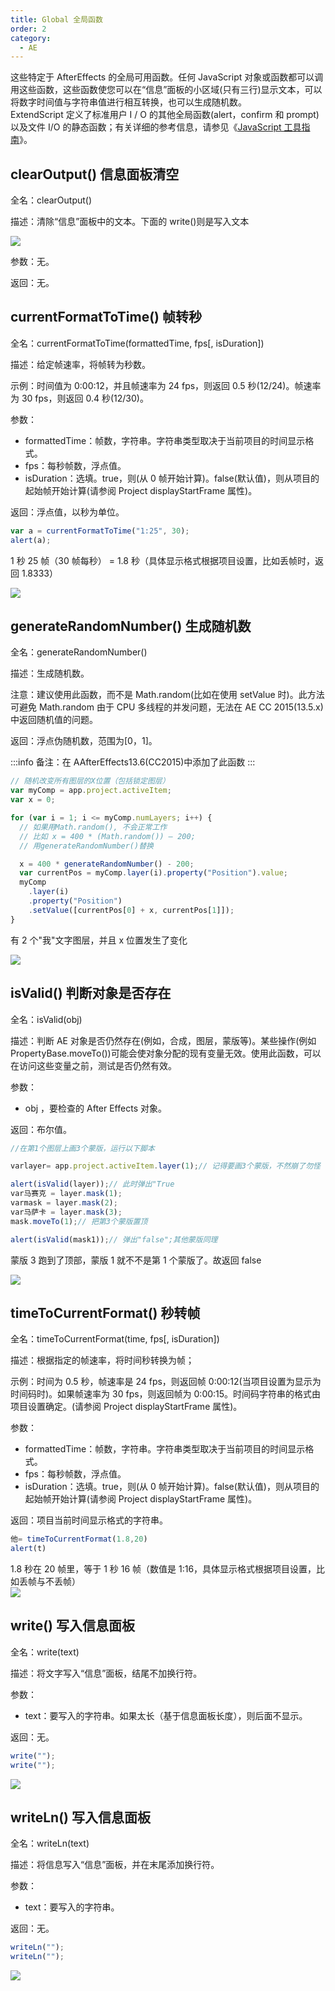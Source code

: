 ```yaml
---
title: Global 全局函数
order: 2
category:
  - AE
---
```


这些特定于 AfterEffects 的全局可用函数。任何 JavaScript 对象或函数都可以调用这些函数，这些函数使您可以在“信息”面板的小区域(只有三行)显示文本，可以将数字时间值与字符串值进行相互转换，也可以生成随机数。  
ExtendScript 定义了标准用户 I / O 的其他全局函数(alert，confirm 和 prompt)以及文件 I/O 的静态函数；有关详细的参考信息，请参见《[JavaScript 工具指南](https://extendscript.docsforadobe.dev/)》。

## clearOutput() 信息面板清空

全名：clearOutput()

描述：清除“信息”面板中的文本。下面的 write()则是写入文本

![](https://cdn.yuelili.com/20210824212139.png)

参数：无。

返回：无。

## currentFormatToTime() 帧转秒

全名：currentFormatToTime(formattedTime, fps[, isDuration])

描述：给定帧速率，将帧转为秒数。

示例：时间值为 0:00:12，并且帧速率为 24 fps，则返回 0.5 秒(12/24)。帧速率为 30 fps，则返回 0.4 秒(12/30)。

参数：

- formattedTime：帧数，字符串。字符串类型取决于当前项目的时间显示格式。
- fps：每秒帧数，浮点值。
- isDuration：选填。true，则(从 0 帧开始计算)。false(默认值)，则从项目的起始帧开始计算(请参阅 Project displayStartFrame 属性)。

返回：浮点值，以秒为单位。

```javascript
var a = currentFormatToTime("1:25", 30);
alert(a);
```

1 秒 25 帧（30 帧每秒） = 1.8 秒（具体显示格式根据项目设置，比如丢帧时，返回 1.8333）

![](https://mir.yuelili.com/wp-content/uploads/2021/07/3b3549b35a370256a0b8d7dd97a54eb9.png)

## generateRandomNumber() 生成随机数

全名：generateRandomNumber()

描述：生成随机数。

注意：建议使用此函数，而不是 Math.random(比如在使用 setValue 时)。此方法可避免 Math.random 由于 CPU 多线程的并发问题，无法在 AE
CC 2015(13.5.x)中返回随机值的问题。

返回：浮点伪随机数，范围为[0，1]。

:::info
备注：在 AAfterEffects13.6(CC2015)中添加了此函数
:::

```javascript
// 随机改变所有图层的X位置（包括锁定图层）
var myComp = app.project.activeItem;
var x = 0;

for (var i = 1; i <= myComp.numLayers; i++) {
  // 如果用Math.random(), 不会正常工作
  // 比如 x = 400 * (Math.random()) – 200;
  // 用generateRandomNumber()替换

  x = 400 * generateRandomNumber() - 200;
  var currentPos = myComp.layer(i).property("Position").value;
  myComp
    .layer(i)
    .property("Position")
    .setValue([currentPos[0] + x, currentPos[1]]);
}
```

有 2 个"我"文字图层，并且 x 位置发生了变化

![](https://mir.yuelili.com/wp-content/uploads/2021/07/e953884b1f9e64d7d293498c74976a94.png)

## isValid() 判断对象是否存在

全名：isValid(obj)

描述：判断 AE 对象是否仍然存在(例如，合成，图层，蒙版等)。某些操作(例如 PropertyBase.moveTo())可能会使对象分配的现有变量无效。使用此函数，可以在访问这些变量之前，测试是否仍然有效。

参数：

- obj ，要检查的 After Effects 对象。

返回：布尔值。

```javascript
//在第1个图层上画3个蒙版，运行以下脚本

varlayer= app.project.activeItem.layer(1);// 记得要画3个蒙版，不然崩了勿怪

alert(isValid(layer));// 此时弹出"True
var马赛克 = layer.mask(1);
varmask = layer.mask(2);
var马萨卡 = layer.mask(3);
mask.moveTo(1);// 把第3个蒙版置顶

alert(isValid(mask1));// 弹出"false";其他蒙版同理
```

蒙版 3 跑到了顶部，蒙版 1 就不不是第 1 个蒙版了。故返回 false

![](https://mir.yuelili.com/wp-content/uploads/2021/07/3212ec842d0ca58f7999123b705ce12a.png)

## timeToCurrentFormat() 秒转帧

全名：timeToCurrentFormat(time, fps[, isDuration])

描述：根据指定的帧速率，将时间秒转换为帧；

示例：时间为 0.5 秒，帧速率是 24 fps，则返回帧 0:00:12(当项目设置为显示为时间码时)。如果帧速率为 30
fps，则返回帧为 0:00:15。时间码字符串的格式由项目设置确定。(请参阅 Project displayStartFrame 属性)。

参数：

- formattedTime：帧数，字符串。字符串类型取决于当前项目的时间显示格式。
- fps：每秒帧数，浮点值。
- isDuration：选填。true，则(从 0 帧开始计算)。false(默认值)，则从项目的起始帧开始计算(请参阅 Project displayStartFrame 属性)。

返回：项目当前时间显示格式的字符串。

```javascript
他= timeToCurrentFormat(1.8,20)
alert(t)
```

1.8 秒在 20 帧里，等于 1 秒 16 帧（数值是 1:16，具体显示格式根据项目设置，比如丢帧与不丢帧）  
![](https://mir.yuelili.com/wp-content/uploads/2021/07/87b59e8d0100a695c76545e44fe15b70.png)

## write() 写入信息面板

全名：write(text)

描述：将文字写入“信息”面板，结尾不加换行符。

参数：

- text：要写入的字符串。如果太长（基于信息面板长度），则后面不显示。

返回：无。

```javascript
write("");
write("");
```
![](https://mir.yuelili.com/wp-content/uploads/2021/07/949f6c253285fd6df81137ed88cf140c.png)

## writeLn() 写入信息面板

全名：writeLn(text)

描述：将信息写入“信息”面板，并在末尾添加换行符。

参数：

- text：要写入的字符串。

返回：无。

```javascript
writeLn("");
writeLn("");
```

![](https://mir.yuelili.com/wp-content/uploads/2021/07/e7f98a38cf409bc3506e75d406b7bb2c.png)
